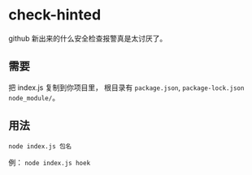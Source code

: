 # check-hinted
github 新出来的什么安全检查报警真是太讨厌了。
## 需要
把 index.js 复制到你项目里，
根目录有 `package.json`, `package-lock.json` `node_module/`。

## 用法
`node index.js 包名`

例：
`node index.js hoek`